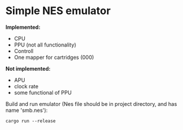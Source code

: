 # Simple NES emulator

__Implemented:__
- CPU
- PPU (not all functionality)
- Controll
- One mapper for cartridges (000)

__Not implemented:__
- APU
- clock rate
- some functional of PPU

Build and run emulator (Nes file should be in project directory, and has name 'smb.nes'):
```
cargo run --release
```